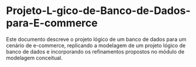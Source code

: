 # Projeto-L-gico-de-Banco-de-Dados-para-E-commerce
Este documento descreve o projeto lógico de um banco de dados para um cenário de e-commerce, replicando a modelagem de um projeto lógico de banco de dados e incorporando os refinamentos propostos no módulo de modelagem conceitual.
